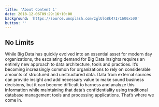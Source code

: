 ```yaml
---
title: 'About Content 1'
date: 2018-12-06T09:29:16+10:00
background: 'https://source.unsplash.com/zglUlG8k47I/1600x500'
button: ''
---
```


## No Limits

While Big Data has quickly evolved into an essential asset for modern day organizations, the escalating demand for Big Data insights requires an entirely new approach to data architecture, tools and practices.  It’s becoming increasingly common for organizations to rely on considerable amounts of structured and unstructured data.  Data from external sources can provide insight and add necessary value to make sound business decisions, but it can become difficult to harness and analyze this information while maintaining that data’s confidentiality using traditional database management tools and processing applications.  That’s where we come in. 
